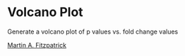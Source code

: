 Volcano Plot
============

Generate a volcano plot of p values vs. fold change values

[Martin A. Fitzpatrick][]


  [Martin A. Fitzpatrick]: http://martinfitzpatrick.name/
  